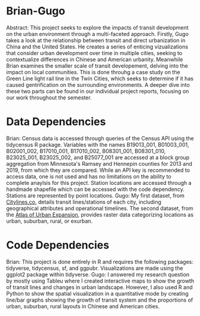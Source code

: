 # Brian-Gugo
Abstract: This project seeks to explore the impacts of transit development on the urban environment through a multi-faceted approach. Firstly, Gugo takes a look at the relationship between transit and direct urbanization in China and the United States. He creates a series of enticing vizualizations that consider urban development over time in multiple cities, seeking to contextualize differences in Chinese and American urbanity. Meanwhile Brian examines the smaller scale of transit developement, delving into the impact on local communities. This is done throuhg a case study on the Green Line light rail line in the Twin Cities, which seeks to determine if it has caused gentrification on the surrounding environments. A deeper dive into these two parts can be found in our individual project reports, focusing on our work throughout the semester.

# Data Dependencies
Brian: Census data is accessed through queries of the Census API using the tidycensus R package. Variables with the names B19013_001, B01003_001, B02001_002, B17010_001, B17010_002, B08301_001, B08301_010, B23025_001, B23025_002, and B25077_001 are accessed at a block group aggregation from Minnesota's Ramsey and Hennepin counties for 2013 and 2019, from which they are compared. While an API key is recommended to access data, one is not used and has no limitations on the ability to complete anaylsis for this project. Station locations are accessed through a handmade shapefile which can be accessed with the code dependency. Stations are represented by point locations. 
Gugo: My first dataset, from [Citylines.co](https://www.citylines.co/), details transit lines/stations of each city, including geographical attributes and operational timelines. The second dataset, from the [Atlas of Urban Expansion](http://atlasofurbanexpansion.org/), provides raster data categorizing locations as urban, suburban, rural, or exurban.

# Code Dependencies
Brian: This project is done entirely in R and requires the following packages: tidyverse, tidycensus, sf, and ggpubr. Visualizations are made using the ggplot2 package within tidyverse. 
Gugo: I answered my research question by mostly using Tableu where I created interactive maps to show the growth of transit lines and changes in urban landscape. However, I also used R and Python to show the spatial visualization in a quantitative mode by creating line/bar graphs showing the growth of transit system and the proportions of urban, suburban, rural layouts in Chinese and American cities. 
